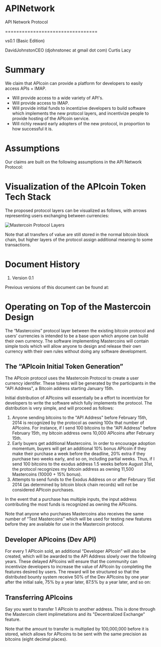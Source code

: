 APINetwork
==========

API Network Protocol

=================================

vs0.1 (Basic Edition)

DavidJohnstonCEO (djohnstonec at gmail dot com)
Curtis Lacy

# Summary

We claim that APIcoin can provide a platform for developers to easily access APIs + IMAP.

* Will provide access to a wide variety of API's.
* Will provide access to IMAP.
* Will provide initial funds to incentizive developers to build software which implements the new protocol layers, and incentivize people to provide hosting of the APIcoin service.
* Will richly reward early adopters of the new protocol, in proportion to how successful it is.


# Assumptions

Our claims are built on the following assumptions in the API Network Protocol:


# Visualization of the APIcoin Token Tech Stack

The proposed protocol layers can be visualized as follows, with arrows representing users exchanging between currencies:

![Mastercoin Protocol Layers](https://raw.github.com/mastercoin-MSC/spec/master/images/layers.png) 


Note that all transfers of value are still stored in the normal bitcoin block chain, but higher layers of the protocol assign additional meaning to some transactions.

# Document History

1. Version 0.1

Previous versions of this document can be found at: 

# Operating on Top of the Mastercoin Design

The “Mastercoins” protocol layer between the existing bitcoin protocol and users’ currencies is intended to be a base upon which anyone can build their own currency. The software implementing Mastercoins will contain simple tools which will allow anyone to design and release their own currency with their own rules without doing any software development.

## The “APIcoin Initial Token Generation”

The APIcoin protocol uses the Mastercoin Protocol to create a user currency identifer. These tokens will be generated by the participants in the "API Address", a Bitcoin address starting January 15th.

Initial distribution of APIcoins will essentially be a effort to incentivize for developers to write the software which fully implements the protocol. The distribution is very simple, and will proceed as follows:

1. Anyone sending bitcoins to the "API Address" before February 15th, 2014 is recognized by the protocol as owning 100x that number of APIcoins. For instance, if I send 100 bitcoins to the "API Address" before February 15th, my bitcoin address owns 10,000 APIcoins after February 15th. 
2. Early buyers get additional Mastercoins. In order to encourage adoption momentum, buyers will get an additional 10% bonus APIcoin if they make their purchase a week before the deadline, 20% extra if they purchase two weeks early, and so on, including partial weeks. Thus, if I send 100 bitcoins to the exodus address 1.5 weeks before August 31st, the protocol recognizes my bitcoin address as owning 11,500 Mastercoins (10000 + 15% bonus).
3. Attempts to send funds to the Exodus Address on or after February 15st 2014 (as determined by bitcoin block chain records) will not be considered APIcoin purchases.


In the event that a purchase has multiple inputs, the input address contributing the most funds is recognized as owning the APIcoins.

Note that anyone who purchases Mastercoins also receives the same number of “Test Mastercoins” which will be used for testing new features before they are available for use in the Mastercoin protocol.


## Developer APIcoins (Dev API)

For every 1 APIcoin sold, an additional “Developer APIcoin” will also be created, which will be awarded to the API Address slowly over the following years. These delayed APIcoins will ensure that the community can incentivize developers to increase the value of APIcoin by completing the features desired by users. The reward will be structured so that the distributed bounty system receive 50% of the Dev APIcoins by one year after the initial sale, 75% by a year later, 87.5% by a year later, and so on:


## Transferring APIcoins

Say you want to transfer 1 APIcoin to another address. This is done through the Mastercoin client implimetations and its "Decentralized Exchange" feature.

Note that the amount to transfer is multiplied by 100,000,000 before it is stored, which allows for APIcoins to be sent with the same precision as bitcoins (eight decimal places).

